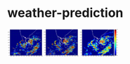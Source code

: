# weather-prediction
<img src="https://github.com/yashthesia/weather-prediction/blob/master/images/example-chennai%20(2).jpg" width="50%">
